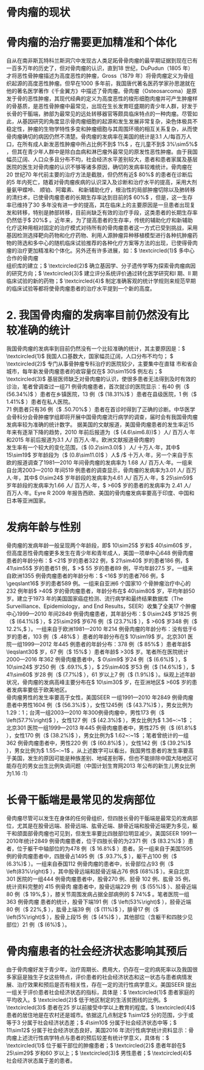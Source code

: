 # 骨肉瘤的现状  
#  骨肉瘤的治疗需要更加精准和个体化  
自从在南非斯瓦特科兰斯洞穴中发现古人类足跖骨骨肉瘤的最早期证据到现在已有一百多万年的历史了，但对骨肉瘤的认识，直到18 世纪，DuPudun（1805 年）才将恶性骨肿瘤描述为高度恶性的肿瘤，Gross（1879 年）将骨肉瘤定义为骨组织起源的高度恶性肿瘤。但早在1000 多年前，我国唐代著名医药学家孙思邈就在他的著名医学著作《千金翼方》中描述了骨肉瘤。骨肉瘤（Osteosarcoma）是原发于骨的恶性肿瘤，其现代经典的定义为高度恶性的梭形细胞肉瘤并可产生肿瘤样的骨基质，是恶性骨肿瘤中最常见，出现在生长发育旺盛期的青少年人群，好发于长骨的干骺端，肺部为最常见的远处转移器官等颇具临床特点的一种肉瘤。尽管如此，从基因研究的角度显示骨肉瘤细胞的起源和发生发展非常复杂，染色体极具不稳定性，肿瘤的生物学特性多变和肿瘤细胞与其周围环境的相互关系复杂，从而使骨肉瘤确切的病因仍然不清楚。骨肉瘤的发病率在美国的统计是3.1 人/每百万人口，在所有成人新发恶性肿瘤中所占比例不到$ 1\%$ ，在儿童不到$ 3\%\sim5\%$ ，但其在青少年人群中是除白血病和淋巴瘤外最常见的原发性恶性肿瘤。由于我国幅员辽阔、人口众多且分布不均，社会经济水平差别较大，患者和患者家属及基层医院的医生对骨肉瘤的认识不够等诸多原因，确切的发病率较难统计。骨肉瘤在20 世纪70 年代前主要的治疗方法是截肢，但仍然有近$ 80\%$  的患者在诊断后的5 年内死亡，随着对骨肉瘤疾病的认识深入及诊断和治疗水平的提高，采用大剂量氨甲蝶呤、 顺铂、阿霉素、 和新辅助化疗，根治性的局部肿瘤切除以及肺转移的清扫术，已使骨肉瘤患者的长期生存率达到目前的$ 60\%$ ，但是，这一生存率已维持了30 多年没有进一步的提高，其在临床上的主要原因是一旦患者出现复发和转移，特别是肺部转移，目前尚缺乏有效的治疗手段，这类患者的长期生存率仍然低于$ 20\%$ 。近年来，为了提高患者的生存率，传统的辅助化疗和新辅助化疗这种用相对固定的治疗模式对待所有的骨肉瘤患者这一方式已受到挑战，采用基因检测选择靶向药物和化疗药物、利用人源肿瘤异种移植模型进行各种抗肿瘤药物的筛选和多中心的随机临床试验推荐的各种化疗方案等方法的出现，已使得骨肉瘤的治疗更加精准和个体化。另外还有许多进展，如：$ \textcircled{1}$    多中心合作的骨肉瘤  
组织库的建立；$ \textcircled{2}$    确立基因学、分子遗传学等为探索骨肉瘤病因的研究方向；$ \textcircled{3}$    建立评分系统评价通过转化医学研究和I 期、II 期临床试验的新的药物；$ \textcircled{4}$    制定准确客观的统计学规则来规范早期的临床试验等都将使骨肉瘤患者的治疗水平提到一个新的高度。  
# 2. 我国骨肉瘤的发病率目前仍然没有比较准确的统计  
我国骨肉瘤的发病率到目前仍然没有一个比较准确的统计，其主要原因是：$ \textcircled{1}$    我国人口基数大，国家幅员辽阔，人口分布不均匀； $ \textcircled{2}$     专门从事骨肿瘤专科治疗的医院较少，主要集中在直辖 市和省会城市，每年新发骨肉瘤患者的收容量仅在$ 30\sim150$  例左右；$ \textcircled{3}$    基层医师缺乏对骨肉瘤的认识，使很多患者无法得到及时有效的诊治，笔者曾调查过一组71 例骨肉瘤患者，首次就诊的医院显示：有40 例（$ (56.34\%)$ ）患者在乡镇医院，13 例（$ (18.31\%)$ ）患者在县级医院，1 例（$ 1.41\%$ ）患者在私人医院。  
71 例患者只有36 例（$ .50.70\%$ ）患者在首诊时得到了正确的诊断。中华医学会骨科分会骨肿瘤学组即将开展中国骨肉瘤流行病学的调查，届时会有我国骨肉瘤发病率较为准确的统计数字。 据美国的文献报道，美国骨肉瘤患者的发生率近15 年来有逐渐下降的趋势，2010 年前后报道为（$ {4.6\sim6.8})$ ）人/ 百万人·年和2015 年前后报道为3.1 人/ 百万人·年。欧洲文献报道骨肉瘤的  
发生率有一个较大的变化范围，（$ (0.2\sim3.0)$ ）人/ 十万人·年，其中$ 15\sim19$  岁年龄段为（$ (0.8\sim11.0)$ ）人$ /$  十万人·年，另一个来自于东欧的报道调查了1981—2010 年间骨肉瘤的发病率为 1.68 人/ 百万人·年。一组来自台湾2003—2010 年间519 例患者的调查显示，骨肉瘤的发病率为3.01 人/ 百万人·年，其中$ 0\sim24$  岁年龄段的发病率为4.61 人/ 百万人·年，$ 25\sim59$  岁年龄段的发病率为1.66 人/ 百万人·年，$ >60$  岁的患者的发病率为 2.41 人/ 百万人·年。Eyre R 2009 年报告西欧、美国的骨肉瘤发病率要高于印度、中国和日本等亚洲国家。  
#  发病年龄与性别  
骨肉瘤的发病年龄一般呈现两个年龄段，即$ 10\sim25$  岁和$ 40\sim60$  岁，但高度恶性骨肉瘤更多发生在青少年和青年成人，美国一项单中心648 例骨肉瘤患者的年龄分布：$ <21$  岁的患者322 例，$ 21\sim40$  岁的患者186 例，$ 41\sim55$  岁的患者51 例，$ >$ 55 岁的患者89 例，平均年龄27.5 岁。一组来自欧洲1355 例骨肉瘤患者的年龄分布：$ <16$  岁的患者766 例，$ \geqslant16$  岁的患者589 例。一组来自亚洲6 个国家10 个骨肿瘤治疗中心的232 例年龄$ >40$  岁的骨肉瘤患者，年龄分布在$ 40\sim80$  岁，平均年龄50 岁。建立于1973 年的美国国家癌症检测、流行病学和最终结果数据库（The Surveilliance、Epidemiology，and End Results，SEER）收集了全美17 个肿瘤中心1999—2010 年间2849 例骨肉瘤患者，其年龄分布：$ 0\sim24$  岁1825 例（$ (64.1\%)$ ），$ 25\sim29$ 岁676 例（$ (23.7\%)$ ），$ >60$  岁348 例（$ 12.2\%,$ ）。一组来自于欧洲1981—2010 年214 例骨肉瘤的年龄分布：没有低于6 岁的患者，103 例（$ .48\%$ ）患者的年龄分布在$ 10\sim19$  岁。北京301 医院一组1999—2012 年445 例患者的年龄分布：378 例（$ 85\%$ ）患者年龄$ \leqslant30$  岁，67 例（$ 15\%$ ）患者年龄$ >30$  岁。笔者所在医院统计2000—2016 年362 例骨肉瘤患者中，$ 0\sim9$  岁24 例（$ (6.6\%)$ ），$ 10\sim24$  岁250 例（$ .69.1\%,$ ），$ 25\sim40$  岁53 例（$ (14.6\%)$ ），$ 41\sim60$ 岁28 例（$ (7.7\%)$ ），61 岁以上7 例（$ (1.9\%)$ ）。纵观上述年龄状况，骨肉瘤的发病高峰主要分布在$ 10\sim30$  岁，在亚洲地区$ >60$  岁的患者发病率要低于欧美地区。  
骨肉瘤男性的发生率要高于女性，美国SEER 一组1991—2010 年2849 例骨肉瘤患者中男性1604 例（$ (56.3\%)$ ），女性1245例（$ (43.7\%)$ ），男女比例为1.29：1；台湾一组2003—2010 年300例骨肉瘤中，男性173 例（$ \left(57.7\%\right)$ ），女性127 例（$ (42.3\%)$ ），男女比例为$ 1.36~:~1$ ；北京301 医院一组1999—2013 年445 例骨肉瘤患者中，男性275 例（$ (61.8\%$ ），女性170 例（$ (38.2\%)$ ），男女比例为$ 1.62~:~1$ ；笔者曾统计的一组362 例骨肉瘤患者中，男性220 例（$ (60.8\%)$ ），女性142 例（$ (39.2\%)$ ），男女比例为$ 1.55~:~1$ 。从上述数字可以看出，我国男性患者的发生率要高于美国，发生的原因可能是种族差别、地域差别等，但也不能排除中国大陆地区可能存在的男女出生比例失调问题（中国计划生育网2013 年公布的新生儿男女比例为1.16 ∶1）  
#  长骨干骺端是最常见的发病部位  
骨肉瘤尽管可以发生在身体的任何骨组织，但四肢长骨的干骺端是最常见的发病部位，尤其是在股骨远端、胫骨远端、肱骨近端、腓骨近端和股骨近端更为多见，躯干和颌面部骨肉瘤也可见到，但发生率要比四肢部位明显减少。美国SEER 1991—2010年统计2849 例骨肉瘤患者，位于四肢长骨的为2371 例（$ (83.2\%)$ ）患者，位于躯干中轴部位的为478 例（$ 16.8\%$ ）患者。另一组来自于美国1595 例的骨肉瘤患者中，四肢骨占1495 例（$ .93.7\%,$ ），躯干占100 例（$ (6.3\%)$ ）。一组来自泰国112 例骨肉瘤的患者中，长骨部位占93 例（$ \left(83\%\right)$ ），其中股骨远端和胫骨近端占76 例$ (68\%)$ ）。来自北京301 医院的一组444 例骨肉瘤患者中，股骨270  例、胫骨 102  例、肱骨 35  例，统计资料完整的 415  例骨肉 瘤患者中，股骨远端229 例（$ (55\%)$ ）、胫骨近端80 例（$ 19\%,$ ），膝关节周围发病占据全部病例的 $ 74\%$  。笔者医院一组 363  例骨肉瘤 患者的统计，股骨下端191 例（$ \left(53\%\right)$ ），胫骨近端80 例（$ 22\%,$ ），肱骨上端39 例（$ (11\%)$ ），腓骨17 例（$ \left(5\%\right)$ ），股骨上段15 例（$ (4\%)$ ），其他部位（含躯干和四肢少见部位）21 例（$ (6\%)$ ）。  
#  骨肉瘤患者的社会经济状态影响其预后  
由于骨肉瘤好发于青少年，治疗周期长、费用大，仍存在一定的病死率以及我国很多家庭是独生子女这些特点，评价患者的社会经济状态和这一状态与患者病情发展、治疗效果和预后是否有相关性，存在一定的流行性病学意义。美国SEER 提出一组关于评价患者社会经济状态的指标，具体是：$ \textcircled{1}$    患者家庭的平均收入。$ \textcircled{2}$    低于地区制定的生活贫困线的比例。$ \textcircled{3}$    患者在25 岁以前接受中学以上教育的程度。$ \textcircled{4}$    患者的居住地是在农村还是城市。依据这几点制定$ 1\sim12$  分的范围，少于或等于3 分属于社会经济状态差；$ 4\sim10$  分属于社会经济状态中等；$ 11\sim12$  分属于社会经济状态良好。美国2016 年流行性病学统计资料显示：骨肉瘤上述流行性病学特点与患者的预后较差有统计学意义，具体有：$ \textcircled{1}$    位于躯干部位的肿瘤患者；$ \textcircled{2}$    患者年龄在$ 25\sim29$  岁和60 岁以上；$ \textcircled{3}$    男性患者；$ \textcircled{4}$    社会经济状态属于差的患者。  
